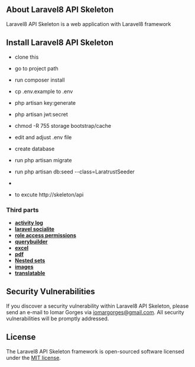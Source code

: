 ## About Laravel8 API Skeleton

Laravel8 API Skeleton is a web application with Laravel8 framework

## Install Laravel8 API Skeleton

-   clone this
-   go to project path
-   run composer install
-   cp .env.example to .env
-   php artisan key:generate
-   php artisan jwt:secret
-   chmod -R 755 storage bootstrap/cache
-   edit and adjust .env file
-   create database
-   run php artisan migrate

-   run php artisan db:seed --class=LaratrustSeeder
-   
-   to excute http://skeleton/api

### Third parts

-   **[activity log](https://spatie.be/docs/laravel-activitylog/v3/introduction)**
-   **[laravel socialite](https://laravel.com/docs/8.x/socialite)**
-   **[role access permissions](https://laratrust.santigarcor.me/docs/6.x/)**
-   **[querybuilder](https://spatie.be/docs/laravel-query-builder/v3/introduction)**
-   **[excel](https://docs.laravel-excel.com/3.1/getting-started/)**
-   **[pdf](https://github.com/barryvdh/laravel-dompdf)**
-   **[Nested sets](https://github.com/lazychaser/laravel-nestedset)**
-   **[images](http://image.intervention.io/)**
-   **[translatable](https://github.com/spatie/laravel-translatable)**

## Security Vulnerabilities

If you discover a security vulnerability within Laravel8 API Skeleton, please send an e-mail to Iomar Gorges via [iomargorges@gmail.com](mailto:iomargorges@gmail.com). All security vulnerabilities will be promptly addressed.

## License

The Laravel8 API Skeleton framework is open-sourced software licensed under the [MIT license](https://opensource.org/licenses/MIT).
